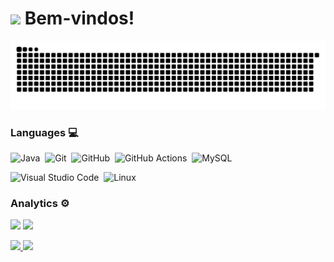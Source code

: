 <h1><img src="https://emojis.slackmojis.com/emojis/images/1450372448/149/sonic.gif?1450372448" width="78"/> Bem-vindos!</h1>

![Snake animation](https://github.com/mlsfront/mlsfront.github.io/blob/snake-animation/snake-animation.svg)

### Languages :computer:

![Java](https://img.shields.io/badge/-Java-05122A?style=flat&logo=Java&logoColor=white)&nbsp;
![Git](https://img.shields.io/badge/-Git-05122A?style=flat&logo=git)&nbsp;
![GitHub](https://img.shields.io/badge/-GitHub-05122A?style=flat&logo=github)&nbsp;
![GitHub Actions](https://img.shields.io/badge/GitHub%20Actions%20-05122A?style=flat&logo=github-actions&logoColor=white)&nbsp;
![MySQL](https://img.shields.io/badge/-MySQL-05122A?style=flat&logo=mysql&logoColor=white)&nbsp;

![Visual Studio Code](https://img.shields.io/badge/-Visual%20Studio%20Code-05122A?style=flat&logo=visual-studio-code&logoColor=007ACC)&nbsp;
![Linux](https://img.shields.io/badge/-Linux-05122A?style=flat&logo=linux&logoColor=white)&nbsp;

### Analytics ⚙️
  
<p align="left">
  <img height="180em" src="https://github-readme-streak-stats.herokuapp.com/?user=mlsfront" />
  <img height="180em" src="https://user-images.githubusercontent.com/22433243/121538215-faa36d80-c9da-11eb-9dce-0def2d07ff62.gif" />
</p>  

<p align="left">
<a href="https://github.com/mlsfront">
  <img height="180em" src="https://github-readme-stats.vercel.app/api/?username=mlsfront&count_private=true&show_icons=true"/>
  <img height="180em" src="https://github-readme-stats.vercel.app/api/top-langs/?username=mlsfront&layout=compact&langs_count=8&hide=HCL"/>
</a>
</p>
